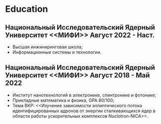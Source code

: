 # Education
## Национальный Исследовательский Ядерный Университет <<МИФИ>> Август 2022 - Наст.
- Высшая инжиниринговая школа; 
- Информационные системы и технологии.

## Национальный Исследовательский Ядерный Университет <<МИФИ>> Август 2018 - Май 2022
- Институт нанотехнологий в электронике, спинтронике и фотонике; 
- Прикладные математика и физика,  GPA 80/100; 
- Тема ВКР: <<Изучение зависимости эллиптического потока идентифицированных адронов от энергии сталкивающихся ядер в области работы ускорительных комплексов Nuclotron-NICA>>.


